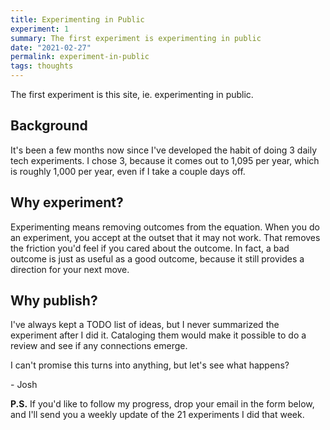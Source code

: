 ```yaml
---
title: Experimenting in Public
experiment: 1
summary: The first experiment is experimenting in public
date: "2021-02-27"
permalink: experiment-in-public
tags: thoughts
---
```


The first experiment is this site, ie. experimenting in public.

## Background

It's been a few months now since I've developed the habit of doing 3 daily tech experiments. I chose 3, because it comes out to 1,095 per year, which is roughly 1,000 per year, even if I take a couple days off.

## Why experiment?

Experimenting means removing outcomes from the equation. When you do an experiment, you accept at the outset that it may not work. That removes the friction you'd feel if you cared about the outcome. In fact, a bad outcome is just as useful as a good outcome, because it still provides a direction for your next move.

## Why publish?

I've always kept a TODO list of ideas, but I never summarized the experiment after I did it. Cataloging them would make it possible to do a review and see if any connections emerge.

I can't promise this turns into anything, but let's see what happens?

\- Josh

**P.S.** If you'd like to follow my progress, drop your email in the form below, and I'll send you a weekly update of the 21 experiments I did that week.
